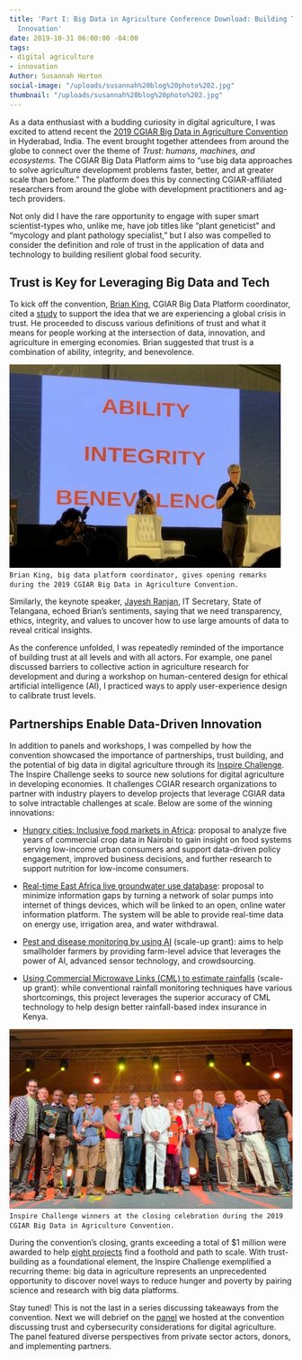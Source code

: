 ```yaml
---
title: 'Part I: Big Data in Agriculture Conference Download: Building Trust and Fueling
  Innovation'
date: 2019-10-31 06:00:00 -04:00
tags:
- digital agriculture
- innovation
Author: Susannah Horton
social-image: "/uploads/susannah%20blog%20photo%202.jpg"
thumbnail: "/uploads/susannah%20blog%20photo%202.jpg"
---
```


As a data enthusiast with a budding curiosity in digital agriculture, I was excited to attend recent the [2019 CGIAR Big Data in Agriculture Convention](https://bigdata.cgiar.org/hyderabad-2019/) in Hyderabad, India. The event brought together attendees from around the globe to connect over the theme of *Trust: humans, machines, and ecosystems.* The CGIAR Big Data Platform aims to “use big data approaches to solve agriculture development problems faster, better, and at greater scale than before.” The platform does this by connecting CGIAR-affiliated researchers from around the globe with development practitioners and ag-tech providers.

Not only did I have the rare opportunity to engage with super smart scientist-types who, unlike me, have job titles like “plant geneticist” and “mycology and plant pathology specialist,” but I also was compelled to consider the definition and role of trust in the application of data and technology to building resilient global food security.

<!--more-->

## Trust is Key for Leveraging Big Data and Tech

To kick off the convention, [Brian King](https://2019cgiarbigdatainag.sched.com/speaker/b.king), CGIAR Big Data Platform coordinator, cited a [study](https://www.edelman.com/trust-barometer) to support the idea that we are experiencing a global crisis in trust. He proceeded to discuss various definitions of trust and what it means for people working at the intersection of data, innovation, and agriculture in emerging economies. Brian suggested that trust is a combination of ability, integrity, and benevolence.

![CGIAR speaker photo.jpg](/uploads/CGIAR%20speaker%20photo.jpg)`Brian King, big data platform coordinator, gives opening remarks during the 2019 CGIAR Big Data in Agriculture Convention.`

Similarly, the keynote speaker, [Jayesh Ranjan](https://2019cgiarbigdatainag.sched.com/speaker/jayesh_ranjan.204jdwju), IT Secretary, State of Telangana, echoed Brian’s sentiments, saying that we need transparency, ethics, integrity, and values to uncover how to use large amounts of data to reveal critical insights.

As the conference unfolded, I was repeatedly reminded of the importance of building trust at all levels and with all actors. For example, one panel discussed barriers to collective action in agriculture research for development and during a workshop on human-centered design for ethical artificial intelligence (AI), I practiced ways to apply user-experience design to calibrate trust levels.

## Partnerships Enable Data-Driven Innovation

In addition to panels and workshops, I was compelled by how the convention showcased the importance of partnerships, trust building, and the potential of big data in digital agriculture through its [Inspire Challenge](https://bigdata.cgiar.org/inspire/). The Inspire Challenge seeks to source new solutions for digital agriculture in developing economies. It challenges CGIAR research organizations to partner with industry players to develop projects that leverage CGIAR data to solve intractable challenges at scale. Below are some of the winning innovations:

* [Hungry cities: Inclusive food markets in Africa](https://bigdata.cgiar.org/inspire/inspire-challenge-2019/hungry-cities-inclusive-food-markets-in-africa/): proposal to analyze five years of commercial crop data in Nairobi to gain insight on food systems serving low-income urban consumers and support data-driven policy engagement, improved business decisions, and further research to support nutrition for low-income consumers.

* [Real-time East Africa live groundwater use database](https://bigdata.cgiar.org/inspire/inspire-challenge-2019/real-time-east-africa-live-groundwater-use-database/): proposal to minimize information gaps by turning a network of solar pumps into internet of things devices, which will be linked to an open, online water information platform. The system will be able to provide real-time data on energy use, irrigation area, and water withdrawal.

* [Pest and disease monitoring by using AI](https://bigdata.cgiar.org/inspire/inspire-challenge-2017/pest-and-disease-monitoring-by-using-artificial-intelligence/) (scale-up grant): aims to help smallholder farmers by providing farm-level advice that leverages the power of AI, advanced sensor technology, and crowdsourcing.

* [Using Commercial Microwave Links (CML) to estimate rainfalls](https://bigdata.cgiar.org/inspire/inspire-challenge-2018/using-commercial-microwave-links-cml-to-estimate-rainfalls/) (scale-up grant): while conventional rainfall monitoring techniques have various shortcomings, this project leverages the superior accuracy of CML technology to help design better rainfall-based index insurance in Kenya.

![Inspire challenge photo_edited.jpeg](/uploads/Inspire%20challenge%20photo_edited.jpeg)`Inspire Challenge winners at the closing celebration during the 2019 CGIAR Big Data in Agriculture Convention.`

During the convention’s closing, grants exceeding a total of $1 million were awarded to help [eight projects](https://bigdata.cgiar.org/inspire/applying-for-the-challenge/inspire-winners/) find a foothold and path to scale. With trust-building as a foundational element, the Inspire Challenge exemplified a recurring theme: big data in agriculture represents an unprecedented opportunity to discover novel ways to reduce hunger and poverty by pairing science and research with big data platforms.

Stay tuned! This is not the last in a series discussing takeaways from the convention. Next we will debrief on the [panel](https://2019cgiarbigdatainag.sched.com/event/UPSV/securing-trust-why-cybersecurity-matters-in-digital-agriculture-by-invitation-only) we hosted at the convention discussing trust and cybersecurity considerations for digital agriculture. The panel featured diverse perspectives from private sector actors, donors, and implementing partners.